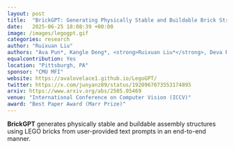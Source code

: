 ```yaml
---
layout: post
title:  "BrickGPT: Generating Physically Stable and Buildable Brick Structures from Text"
date:   2025-06-25 18:08:39 +00:00
image: /images/legogpt.gif
categories: research
author: "Ruixuan Liu"
authors: "Ava Pun*, Kangle Deng*, <strong>Ruixuan Liu*</strong>, Deva Ramanan, Changliu Liu, Jun-Yan Zhu"
equalcontribution: Yes
location: "Pittsburgh, PA"
sponsor: "CMU MFI"
website: https://avalovelace1.github.io/LegoGPT/
twitter: https://x.com/junyanz89/status/1920967073553174895
arxiv: https://www.arxiv.org/abs/2505.05469
venue: "International Conference on Computer Vision (ICCV)"
award: "Best Paper Award (Marr Prize)"
---
```

<strong>BrickGPT</strong> generates physically stable and buildable assembly structures using LEGO bricks from user-provided text prompts in an end-to-end manner.